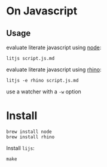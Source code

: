 # On Javascript

## Usage

evaluate literate javascript using [node](http://nodejs.org/):

    litjs script.js.md

evaluate literate javascript using [rhino](https://developer.mozilla.org/de/docs/Rhino):

    litjs -e rhino script.js.md

use a watcher with a `-w` option

# Install

    brew install node
    brew install rhino

Install `lijs`:

    make


